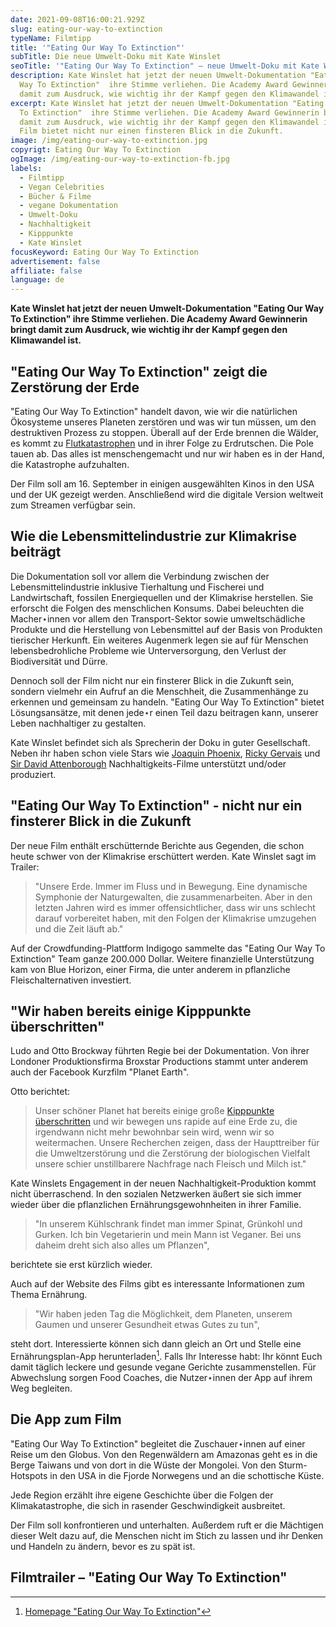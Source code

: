 ```yaml
---
date: 2021-09-08T16:00:21.929Z
slug: eating-our-way-to-extinction
typeName: Filmtipp
title: '"Eating Our Way To Extinction"'
subTitle: Die neue Umwelt-Doku mit Kate Winslet
seoTitle: '"Eating Our Way To Extinction" – neue Umwelt-Doku mit Kate Winslet'
description: Kate Winslet hat jetzt der neuen Umwelt-Dokumentation "Eating Our
  Way To Extinction"  ihre Stimme verliehen. Die Academy Award Gewinnerin bringt
  damit zum Ausdruck, wie wichtig ihr der Kampf gegen den Klimawandel ist.
excerpt: Kate Winslet hat jetzt der neuen Umwelt-Dokumentation "Eating Our Way
  To Extinction"  ihre Stimme verliehen. Die Academy Award Gewinnerin bringt
  damit zum Ausdruck, wie wichtig ihr der Kampf gegen den Klimawandel ist. Der
  Film bietet nicht nur einen finsteren Blick in die Zukunft.
image: /img/eating-our-way-to-extinction.jpg
copyrigt: Eating Our Way To Extinction
ogImage: /img/eating-our-way-to-extinction-fb.jpg
labels:
  - Filmtipp
  - Vegan Celebrities
  - Bücher & Filme
  - vegane Dokumentation
  - Umwelt-Doku
  - Nachhaltigkeit
  - Kipppunkte
  - Kate Winslet
focusKeyword: Eating Our Way To Extinction
advertisement: false
affiliate: false
language: de
---
```

**Kate Winslet hat jetzt der neuen Umwelt-Dokumentation "Eating Our Way To Extinction"  ihre Stimme verliehen. Die Academy Award Gewinnerin bringt damit zum Ausdruck, wie wichtig ihr der Kampf gegen den Klimawandel ist.**

## "Eating Our Way To Extinction" zeigt die Zerstörung der Erde

"Eating Our Way To Extinction" handelt davon, wie wir die natürlichen Ökosysteme unseres Planeten zerstören und was wir tun müssen, um den destruktiven Prozess zu stoppen. Überall auf der Erde brennen die Wälder, es kommt zu [Flutkatastrophen](/2021/07/tiere-als-hochwasser-opfer/) und in ihrer Folge zu Erdrutschen. Die Pole tauen ab. Das alles ist menschengemacht und nur wir haben es in der Hand, die Katastrophe aufzuhalten.

Der Film soll am 16. September in einigen ausgewählten Kinos in den USA und der UK gezeigt werden. Anschließend wird die digitale Version weltweit zum Streamen verfügbar sein.

## Wie die Lebensmittelindustrie zur Klimakrise beiträgt 

Die Dokumentation soll vor allem die Verbindung zwischen der Lebensmittelindustrie inklusive Tierhaltung und Fischerei und Landwirtschaft, fossilen Energiequellen und der Klimakrise herstellen. Sie erforscht die Folgen des menschlichen Konsums. Dabei beleuchten die Macher⋆innen vor allem den Transport-Sektor sowie umweltschädliche Produkte und die Herstellung von Lebensmittel auf der Basis von Produkten tierischer Herkunft. Ein weiteres Augenmerk legen sie auf für Menschen lebensbedrohliche Probleme wie Unterversorgung, den Verlust der Biodiversität und Dürre.

Dennoch soll der Film nicht nur ein finsterer Blick in die Zukunft sein, sondern vielmehr ein Aufruf an die Menschheit, die Zusammenhänge zu erkennen und gemeinsam zu handeln. "Eating Our Way To Extinction" bietet Lösungsansätze, mit denen jede⋆r einen Teil dazu beitragen kann, unserer Leben nachhaltiger zu gestalten.

Kate Winslet befindet sich als Sprecherin der Doku in guter Gesellschaft. Neben ihr haben schon viele Stars wie [Joaquin Phoenix](/tag/joaquin-phoenix), [Ricky Gervais](/2021/03/save-ralph/) und [Sir David Attenborough](2020/08/a-life-on-our-planet/) Nachhaltigkeits-Filme unterstützt und/oder produziert.

## "Eating Our Way To Extinction" - nicht nur ein finsterer Blick in die Zukunft

Der neue Film enthält erschütternde Berichte aus Gegenden, die schon heute schwer von der Klimakrise erschüttert werden. Kate Winslet sagt im Trailer: 

> "Unsere Erde. Immer im Fluss und in Bewegung. Eine dynamische Symphonie der Naturgewalten, die zusammenarbeiten. Aber in den letzten Jahren wird es immer offensichtlicher, dass wir uns schlecht darauf vorbereitet haben, mit den Folgen der Klimakrise umzugehen und die Zeit läuft ab."

Auf der Crowdfunding-Plattform Indigogo sammelte das "Eating Our Way To Extinction" Team ganze 200.000 Dollar. Weitere finanzielle Unterstützung kam von Blue Horizon, einer Firma, die unter anderem in pflanzliche Fleischalternativen investiert.

## "Wir haben bereits einige Kipppunkte überschritten"

Ludo and Otto Brockway führten Regie bei der Dokumentation. Von ihrer Londoner Produktionsfirma  Broxstar Productions stammt unter anderem auch der Facebook Kurzfilm "Planet Earth".

Otto berichtet:

> Unser schöner Planet hat bereits einige große [Kipppunkte überschritten](/2021/08/golfstrom-kipppunkt/) und wir bewegen uns rapide auf eine Erde zu, die irgendwann nicht mehr bewohnbar sein wird, wenn wir so weitermachen. Unsere Recherchen zeigen, dass der Haupttreiber für die Umweltzerstörung und die Zerstörung der biologischen Vielfalt unsere schier unstillbarere Nachfrage nach Fleisch und Milch ist."

Kate Winslets Engagement in der neuen Nachhaltigkeit-Produktion kommt nicht überraschend. In den sozialen Netzwerken äußert sie sich immer wieder über die pflanzlichen Ernährungsgewohnheiten in ihrer Familie.

> "In unserem Kühlschrank findet man immer Spinat, Grünkohl und Gurken. Ich bin Vegetarierin und mein Mann ist Veganer. Bei uns daheim dreht sich also alles um Pflanzen", 

berichtete sie erst kürzlich wieder.

Auch auf der Website des Films gibt es interessante Informationen zum Thema Ernährung.

> "Wir haben jeden Tag die Möglichkeit, dem Planeten, unserem Gaumen und unserer Gesundheit etwas Gutes zu tun",

steht dort. Interessierte können sich dann gleich an Ort und Stelle eine Ernährungsplan-App herunterladen[^1]. Falls Ihr Interesse habt: Ihr könnt Euch damit täglich leckere und gesunde vegane Gerichte zusammenstellen. Für Abwechslung sorgen Food Coaches, die Nutzer⋆innen der App auf ihrem Weg begleiten.

## Die App zum Film

"Eating Our Way To Extinction" begleitet die Zuschauer⋆innen auf einer Reise um den Globus. Von den Regenwäldern am Amazonas geht es in die Berge Taiwans und von dort in die Wüste der Mongolei. Von den Sturm-Hotspots in den USA in die Fjorde Norwegens und an die schottische Küste.

Jede Region erzählt ihre eigene Geschichte über die Folgen der Klimakatastrophe, die sich in rasender Geschwindigkeit ausbreitet.

Der Film soll konfrontieren und unterhalten. Außerdem ruft er die Mächtigen dieser Welt dazu auf, die Menschen nicht im Stich zu lassen und ihr Denken und Handeln zu ändern, bevor es zu spät ist.

## Filmtrailer – "Eating Our Way To Extinction"

<YouTube id="Cl2iY87Sic8" />

[^1]: [Homepage "Eating Our Way To Extinction"](https://www.eating2extinction.com/)

